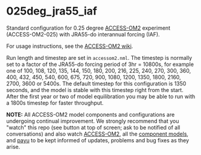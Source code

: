 # 025deg_jra55_iaf
Standard configuration for 0.25 degree [ACCESS-OM2](https://github.com/COSIMA/access-om2) experiment (ACCESS-OM2-025) with JRA55-do interannual forcing (IAF).

For usage instructions, see the [ACCESS-OM2 wiki](https://github.com/COSIMA/access-om2/wiki).

Run length and timestep are set in `accessom2.nml`. The timestep is normally set to a factor of the JRA55-do forcing period of 3hr = 10800s, for example one of 100, 108, 120, 135, 144, 150, 180, 200, 216, 225, 240, 270, 300, 360, 400, 432, 450, 540, 600, 675, 720, 900, 1080, 1200, 1350, 1800, 2160, 2700, 3600 or 5400s. The default timestep for this configuration is 1350 seconds, and the model is stable with this timestep right from the start. After the first year or two of model equilibration you may be able to run with a 1800s timestep for faster throughput.

**NOTE:** All ACCESS-OM2 model components and configurations are undergoing continual improvement. We strongly recommend that you "watch" this repo (see button at top of screen; ask to be notified of all conversations) and also watch [ACCESS-OM2](https://github.com/COSIMA/access-om2), all the [component models](https://github.com/COSIMA/access-om2/tree/master/src), and [payu](https://github.com/payu-org/payu) to be kept informed of updates, problems and bug fixes as they arise.
